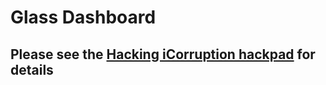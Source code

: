 # Glass Dashboard

## Please see the [Hacking iCorruption hackpad](https://hack-icorruption.hackpad.com/Teams-and-Projects-Hacking-iCorruption-March-2829-2015-qi9TjSYM4Jq) for details